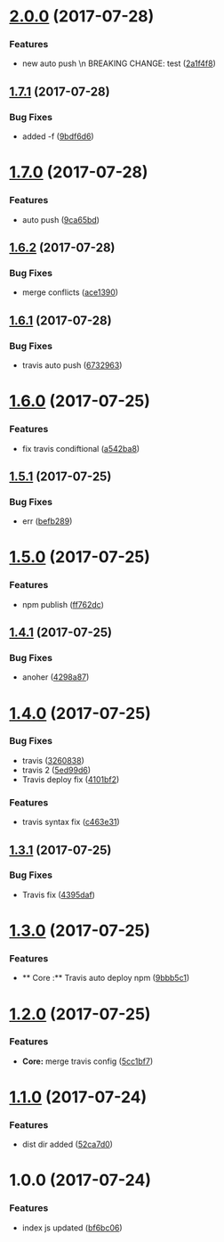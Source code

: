 <a name="2.0.0"></a>
# [2.0.0](https://github.com/lokesh-coder/filament/compare/v1.7.1...v2.0.0) (2017-07-28)


### Features

* new auto push \n BREAKING CHANGE: test ([2a1f4f8](https://github.com/lokesh-coder/filament/commit/2a1f4f8))



<a name="1.7.1"></a>
## [1.7.1](https://github.com/lokesh-coder/filament/compare/v1.7.0...v1.7.1) (2017-07-28)


### Bug Fixes

* added -f ([9bdf6d6](https://github.com/lokesh-coder/filament/commit/9bdf6d6))



<a name="1.7.0"></a>
# [1.7.0](https://github.com/lokesh-coder/filament/compare/v1.6.2...v1.7.0) (2017-07-28)


### Features

* auto push ([9ca65bd](https://github.com/lokesh-coder/filament/commit/9ca65bd))



<a name="1.6.2"></a>
## [1.6.2](https://github.com/lokesh-coder/filament/compare/v1.6.1...v1.6.2) (2017-07-28)


### Bug Fixes

* merge conflicts ([ace1390](https://github.com/lokesh-coder/filament/commit/ace1390))



<a name="1.6.1"></a>
## [1.6.1](https://github.com/lokesh-coder/filament/compare/v1.6.0...v1.6.1) (2017-07-28)


### Bug Fixes

* travis auto push ([6732963](https://github.com/lokesh-coder/filament/commit/6732963))



<a name="1.6.0"></a>
# [1.6.0](https://github.com/lokesh-coder/filament/compare/v1.5.1...v1.6.0) (2017-07-25)


### Features

* fix travis condiftional ([a542ba8](https://github.com/lokesh-coder/filament/commit/a542ba8))



<a name="1.5.1"></a>
## [1.5.1](https://github.com/lokesh-coder/filament/compare/v1.5.0...v1.5.1) (2017-07-25)


### Bug Fixes

* err ([befb289](https://github.com/lokesh-coder/filament/commit/befb289))



<a name="1.5.0"></a>
# [1.5.0](https://github.com/lokesh-coder/filament/compare/v1.4.1...v1.5.0) (2017-07-25)


### Features

* npm publish ([ff762dc](https://github.com/lokesh-coder/filament/commit/ff762dc))



<a name="1.4.1"></a>
## [1.4.1](https://github.com/lokesh-coder/filament/compare/v1.4.0...v1.4.1) (2017-07-25)


### Bug Fixes

* anoher ([4298a87](https://github.com/lokesh-coder/filament/commit/4298a87))



<a name="1.4.0"></a>
# [1.4.0](https://github.com/lokesh-coder/filament/compare/v1.3.1...v1.4.0) (2017-07-25)


### Bug Fixes

* travis ([3260838](https://github.com/lokesh-coder/filament/commit/3260838))
* travis 2 ([5ed99d6](https://github.com/lokesh-coder/filament/commit/5ed99d6))
* Travis deploy fix ([4101bf2](https://github.com/lokesh-coder/filament/commit/4101bf2))


### Features

* travis syntax fix ([c463e31](https://github.com/lokesh-coder/filament/commit/c463e31))



<a name="1.3.1"></a>
## [1.3.1](https://github.com/lokesh-coder/filament/compare/v1.3.0...v1.3.1) (2017-07-25)


### Bug Fixes

* Travis fix ([4395daf](https://github.com/lokesh-coder/filament/commit/4395daf))



<a name="1.3.0"></a>
# [1.3.0](https://github.com/lokesh-coder/filament/compare/v1.2.0...v1.3.0) (2017-07-25)


### Features

* ** Core :** Travis auto deploy npm ([9bbb5c1](https://github.com/lokesh-coder/filament/commit/9bbb5c1))



<a name="1.2.0"></a>
# [1.2.0](https://github.com/lokesh-coder/filament/compare/v1.1.0...v1.2.0) (2017-07-25)


### Features

* **Core:** merge travis config ([5cc1bf7](https://github.com/lokesh-coder/filament/commit/5cc1bf7))



<a name="1.1.0"></a>
# [1.1.0](https://github.com/lokesh-coder/filament/compare/v1.0.0...v1.1.0) (2017-07-24)


### Features

* dist dir added ([52ca7d0](https://github.com/lokesh-coder/filament/commit/52ca7d0))



<a name="1.0.0"></a>
# 1.0.0 (2017-07-24)


### Features

* index js updated ([bf6bc06](https://github.com/lokesh-coder/filament/commit/bf6bc06))



